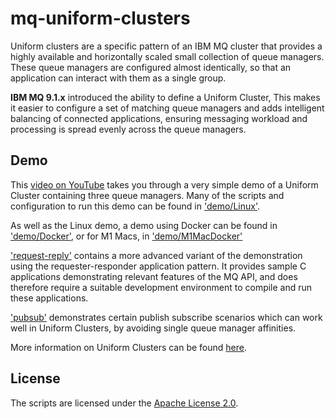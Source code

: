 # mq-uniform-clusters

Uniform clusters are a specific pattern of an IBM MQ cluster that provides a highly available and horizontally scaled small collection of queue managers. These queue managers are configured almost identically, so that an application can interact with them as a single group.

**IBM MQ 9.1.x** introduced the ability to define a Uniform Cluster, This makes it easier to configure a set of matching queue managers and adds intelligent balancing of connected applications, ensuring messaging workload and processing is spread evenly across the queue managers.

## Demo

This [video on YouTube](https://www.youtube.com/watch?v=LWELgaEDGs0) takes you through a very simple demo of a Uniform Cluster containing three queue managers. Many of the scripts and configuration to run this demo can be found in ['demo/Linux'](demo/Linux).

As well as the Linux demo, a demo using Docker can be found in ['demo/Docker'](demo/Docker), or for M1 Macs, in ['demo/M1MacDocker'](demo/M1MacDocker)

['request-reply'](request-reply) contains a more advanced variant of the demonstration using the requester-responder application pattern.  It provides sample C applications demonstrating relevant features of the MQ API, and does therefore require a suitable development environment to compile and run these applications.

['pubsub'](pubsub) demonstrates certain publish subscribe scenarios which can work well in Uniform Clusters, by avoiding single queue manager affinities.

More information on Uniform Clusters can be found [here](https://developer.ibm.com/series/mq-uniform-clustering/).


## License

The scripts are licensed under the [Apache License 2.0](http://www.apache.org/licenses/LICENSE-2.0.html).
